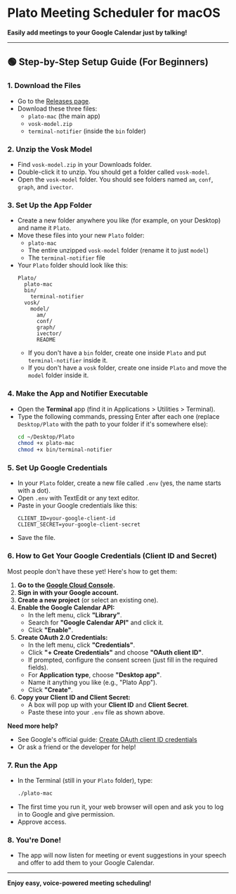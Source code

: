 # Plato Meeting Scheduler for macOS

**Easily add meetings to your Google Calendar just by talking!**

---

## 🟢 Step-by-Step Setup Guide (For Beginners)

### 1. Download the Files
- Go to the [Releases page](https://github.com/aryanma/plato-mac/releases).
- Download these three files:
  - `plato-mac` (the main app)
  - `vosk-model.zip`
  - `terminal-notifier` (inside the `bin` folder)

### 2. Unzip the Vosk Model
- Find `vosk-model.zip` in your Downloads folder.
- Double-click it to unzip. You should get a folder called `vosk-model`.
- Open the `vosk-model` folder. You should see folders named `am`, `conf`, `graph`, and `ivector`.

### 3. Set Up the App Folder
- Create a new folder anywhere you like (for example, on your Desktop) and name it `Plato`.
- Move these files into your new `Plato` folder:
  - `plato-mac`
  - The entire unzipped `vosk-model` folder (rename it to just `model`)
  - The `terminal-notifier` file
- Your `Plato` folder should look like this:
  ```
  Plato/
    plato-mac
    bin/
      terminal-notifier
    vosk/
      model/
        am/
        conf/
        graph/
        ivector/
        README
  ```
  - If you don't have a `bin` folder, create one inside `Plato` and put `terminal-notifier` inside it.
  - If you don't have a `vosk` folder, create one inside `Plato` and move the `model` folder inside it.

### 4. Make the App and Notifier Executable
- Open the **Terminal** app (find it in Applications > Utilities > Terminal).
- Type the following commands, pressing Enter after each one (replace `Desktop/Plato` with the path to your folder if it's somewhere else):
  ```sh
  cd ~/Desktop/Plato
  chmod +x plato-mac
  chmod +x bin/terminal-notifier
  ```

### 5. Set Up Google Credentials
- In your `Plato` folder, create a new file called `.env` (yes, the name starts with a dot).
- Open `.env` with TextEdit or any text editor.
- Paste in your Google credentials like this:
  ```
  CLIENT_ID=your-google-client-id
  CLIENT_SECRET=your-google-client-secret
  ```
- Save the file.

### 6. How to Get Your Google Credentials (Client ID and Secret)

Most people don't have these yet! Here's how to get them:

1. **Go to the [Google Cloud Console](https://console.cloud.google.com/apis/credentials).**
2. **Sign in with your Google account.**
3. **Create a new project** (or select an existing one).
4. **Enable the Google Calendar API:**
   - In the left menu, click **"Library"**.
   - Search for **"Google Calendar API"** and click it.
   - Click **"Enable"**.
5. **Create OAuth 2.0 Credentials:**
   - In the left menu, click **"Credentials"**.
   - Click **"+ Create Credentials"** and choose **"OAuth client ID"**.
   - If prompted, configure the consent screen (just fill in the required fields).
   - For **Application type**, choose **"Desktop app"**.
   - Name it anything you like (e.g., "Plato App").
   - Click **"Create"**.
6. **Copy your Client ID and Client Secret:**
   - A box will pop up with your **Client ID** and **Client Secret**.
   - Paste these into your `.env` file as shown above.

**Need more help?**
- See Google's official guide: [Create OAuth client ID credentials](https://developers.google.com/workspace/guides/create-credentials#oauth-client-id)
- Or ask a friend or the developer for help!

### 7. Run the App
- In the Terminal (still in your `Plato` folder), type:
  ```sh
  ./plato-mac
  ```
- The first time you run it, your web browser will open and ask you to log in to Google and give permission.
- Approve access.

### 8. You're Done!
- The app will now listen for meeting or event suggestions in your speech and offer to add them to your Google Calendar.

---

**Enjoy easy, voice-powered meeting scheduling!**
